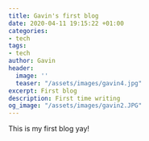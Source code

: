 ```yaml
---
title: Gavin's first blog
date: 2020-04-11 19:15:22 +01:00
categories:
- tech
tags:
- tech
author: Gavin
header:
  image: ''
  teaser: "/assets/images/gavin4.jpg"
excerpt: First blog
description: First time writing
og_image: "/assets/images/gavin2.JPG"
---
```


This is my first blog yay!
